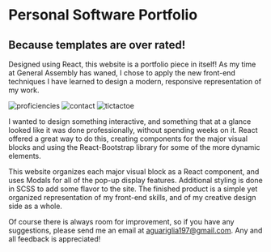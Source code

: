 # Personal Software Portfolio

## Because templates are over rated!

Designed using React, this website is a portfolio piece in itself! As my time at General Assembly has waned, I chose to apply the new front-end techniques I have learned to design a modern, responsive representation of my work.

![proficiencies](https://i.imgur.com/Jn8REAr.png)
![contact](https://i.imgur.com/dpUx1uO.png)
![tictactoe](https://i.imgur.com/lh9QqGq.png)

I wanted to design something interactive, and something that at a glance looked like it was done professionally, without spending weeks on it. React offered a great way to do this, creating components for the major visual blocks and using the React-Bootstrap library for some of the more dynamic elements.

This website organizes each major visual block as a React component, and uses Modals for all of the pop-up display features. Additional styling is done in SCSS to add some flavor to the site. The finished product is a simple yet organized representation of my front-end skills, and of my creative design side as a whole.

Of course there is always room for improvement, so if you have any suggestions, please send me an email at aguariglia197@gmail.com. Any and all feedback is appreciated!
